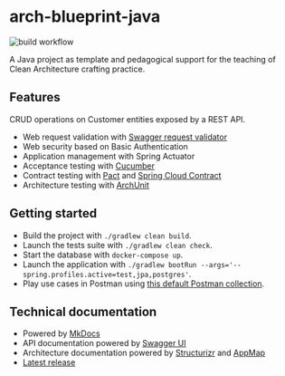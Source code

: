 # arch-blueprint-java
![build workflow](https://github.com/vondacho/arch-blueprint-java/actions/workflows/build.yml/badge.svg)

A Java project as template and pedagogical support for the teaching of Clean Architecture crafting practice.

## Features
CRUD operations on Customer entities exposed by a REST API.

- Web request validation with [Swagger request validator](https://bitbucket.org/atlassian/swagger-request-validator/src/master/)
- Web security based on Basic Authentication
- Application management with Spring Actuator
- Acceptance testing with [Cucumber](https://cucumber.io/docs/cucumber/)
- Contract testing with [Pact](https://docs.pact.io/) and [Spring Cloud Contract](https://softwaremill.com/contract-testing-spring-cloud-contract/)
- Architecture testing with [ArchUnit](https://www.archunit.org/motivation)

## Getting started
- Build the project with `./gradlew clean build`.
- Launch the tests suite with `./gradlew clean check`.
- Start the database with `docker-compose up`.
- Launch the application with `./gradlew bootRun --args='--spring.profiles.active=test,jpa,postgres'`.
- Play use cases in Postman using [this default Postman collection](https://vondacho.github.io/arch-blueprint-java/postman/postman_collection.json).

## Technical documentation
- Powered by [MkDocs](https://www.mkdocs.org/getting-started/)
- API documentation powered by [Swagger UI](https://swagger.io/tools/swagger-ui/)
- Architecture documentation powered by [Structurizr](https://structurizr.com/) and [AppMap](https://appmap.io/docs/appmap-overview.html)
- [Latest release](https://vondacho.github.io/arch-blueprint-java)
